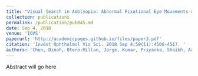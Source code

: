 ```yaml
---
title: "Visual Search in Amblyopia: Abnormal Fixational Eye Movements and Suboptimal Sampling Strategies."
collection: publications
permalink: /publication/pub045.md
date: Sep 4, 2018
venue: 'IOVS'
paperurl: 'http://academicpages.github.io/files/paper3.pdf'
citation: 'Invest Ophthalmol Vis Sci. 2018 Sep 4;59(11):4506-4517. '
authors: 'Chen, Dinah, Otero-Millan, Jorge, Kumar, Priyanka, Shaikh, Aasef G, Ghasia, Fatema F'
---
```

Abstract will go here

